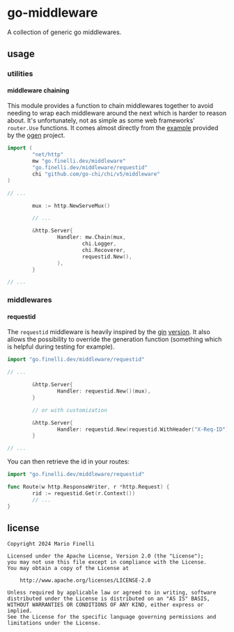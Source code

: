 # go-middleware

A collection of generic go middlewares.

## usage

### utilities

#### middleware chaining

This module provides a function to chain middlewares together to avoid needing
to wrap each middleware around the next which is harder to reason about. It's
unfortunately, not as simple as some web frameworks' `router.Use` functions.
It comes almost directly from the
[example](https://github.com/ogen-go/example/blob/main/internal/httpmiddleware/httpmiddleware.go#L104)
provided by the [ogen](https://ogen.dev) project.

```go
import (
        "net/http"
        mw "go.finelli.dev/middleware"
        "go.finelli.dev/middleware/requestid"
        chi "github.com/go-chi/chi/v5/middleware"
)

// ...

        mux := http.NewServeMux()

        // ...

        &http.Server{
                Handler: mw.Chain(mux,
                        chi.Logger,
                        chi.Recoverer,
                        requestid.New(),
                ),
        }

// ...
```

### middlewares

#### requestid

The `requestid` middleware is heavily inspired by the
[gin](https://gin-gonic.com)
[version](https://github.com/gin-contrib/requestid). It also allows the
possibility to override the generation function (something which is helpful
during testing for example).

```go
import "go.finelli.dev/middleware/requestid"

// ...

        &http.Server{
                Handler: requestid.New()(mux),
        }

        // or with customization

        &http.Server{
                Handler: requestid.New(requestid.WithHeader("X-Req-ID"))(mux),
        }

// ...
```

You can then retrieve the id in your routes:

```go
import "go.finelli.dev/middleware/requestid"

func Route(w http.ResponseWriter, r *http.Request) {
        rid := requestid.Get(r.Context())
        // ...
}
```

## license

```
Copyright 2024 Mario Finelli

Licensed under the Apache License, Version 2.0 (the "License");
you may not use this file except in compliance with the License.
You may obtain a copy of the License at

    http://www.apache.org/licenses/LICENSE-2.0

Unless required by applicable law or agreed to in writing, software
distributed under the License is distributed on an "AS IS" BASIS,
WITHOUT WARRANTIES OR CONDITIONS OF ANY KIND, either express or implied.
See the License for the specific language governing permissions and
limitations under the License.
```
